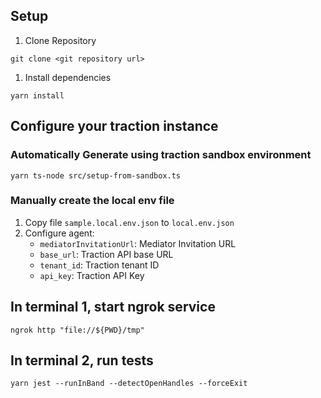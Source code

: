 ## Setup
1. Clone Repository
```
git clone <git repository url>
```
1. Install dependencies
```
yarn install
```
## Configure your traction instance
### Automatically Generate using traction sandbox environment

```
yarn ts-node src/setup-from-sandbox.ts
```

### Manually create the local env file
1. Copy file `sample.local.env.json` to `local.env.json`
2. Configure agent:
    - `mediatorInvitationUrl`: Mediator Invitation URL
    - `base_url`: Traction API base URL
    - `tenant_id`: Traction tenant ID
    - `api_key`: Traction API Key

## In terminal 1, start ngrok service
```
ngrok http "file://${PWD}/tmp"
```
## In terminal 2, run tests
```
yarn jest --runInBand --detectOpenHandles --forceExit
```